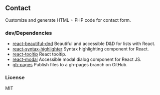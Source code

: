 ## Contact 

Customize and generate HTML + PHP code for contact form.

### dev/Dependencies

- [react-beautiful-dnd](https://github.com/atlassian/react-beautiful-dnd) Beautiful and accessible D&D for lists with React.
- [react-syntax-highlighter](https://github.com/react-syntax-highlighter/react-syntax-highlighter) Syntax highlighting component for React.
- [react-tooltip](https://github.com/ReactTooltip/react-tooltip) React tooltip.
- [react-modal](https://github.com/reactjs/react-modal) Accessible modal dialog component for React JS.
- [gh-pages](https://github.com/tschaub/gh-pages) Publish files to a gh-pages branch on GitHub.

### License

MIT
